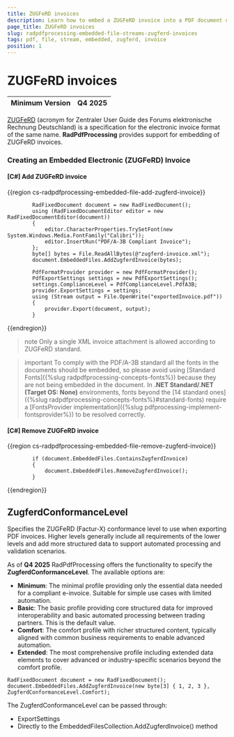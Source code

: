 ```yaml
---
title: ZUGFeRD invoices
description: Learn how to embed a ZUGFeRD invoice into a PDF document utilizing the Telerik PdfProcessing library. 
page_title: ZUGFeRD invoices
slug: radpdfprocessing-embedded-file-streams-zugferd-invoices
tags: pdf, file, stream, embedded, zugferd, invoice
position: 1
---
```


# ZUGFeRD invoices

|Minimum Version|Q4 2025|
|----|----|

[ZUGFeRD](https://de.wikipedia.org/wiki/ZUGFeRD) (acronym for Zentraler User Guide des Forums elektronische Rechnung Deutschland) is a specification for the electronic invoice format of the same name. **RadPdfProcessing** provides support for embedding of ZUGFeRD invoices.

### Creating an Embedded Electronic (ZUGFeRD) Invoice

#### **[C#] Add ZUGFeRD invoice**

{{region cs-radpdfprocessing-embedded-file-add-zugferd-invoice}}

            RadFixedDocument document = new RadFixedDocument();
            using (RadFixedDocumentEditor editor = new RadFixedDocumentEditor(document))
            {
                editor.CharacterProperties.TrySetFont(new System.Windows.Media.FontFamily("Calibri"));
                editor.InsertRun("PDF/A-3B Compliant Invoice");
            };
            byte[] bytes = File.ReadAllBytes(@"zugferd-invoice.xml");
            document.EmbeddedFiles.AddZugferdInvoice(bytes);

            PdfFormatProvider provider = new PdfFormatProvider();
            PdfExportSettings settings = new PdfExportSettings();
            settings.ComplianceLevel = PdfComplianceLevel.PdfA3B;
            provider.ExportSettings = settings; 
            using (Stream output = File.OpenWrite("exportedInvoice.pdf"))
            { 
                provider.Export(document, output);
            }

{{endregion}}

>note Only a single XML invoice attachment is allowed according to ZUGFeRD standard.

>important To comply with the PDF/A-3B standard all the fonts in the documents should be embedded, so please avoid using [Standard Fonts]({%slug radpdfprocessing-concepts-fonts%}) because they are not being embedded in the document. In **.NET Standard/.NET (Target OS: None)** environments, fonts beyond the [14 standard ones]({%slug radpdfprocessing-concepts-fonts%}#standard-fonts) require a [FontsProvider implementation]({%slug pdfprocessing-implement-fontsprovider%}) to be resolved correctly.

#### **[C#] Remove ZUGFeRD invoice**

{{region cs-radpdfprocessing-embedded-file-remove-zugferd-invoice}}

            if (document.EmbeddedFiles.ContainsZugferdInvoice)
            {
                document.EmbeddedFiles.RemoveZugferdInvoice();
            }

{{endregion}}

## ZugferdConformanceLevel 

Specifies the ZUGFeRD (Factur-X) conformance level to use when exporting PDF invoices. Higher levels generally include all requirements of the lower levels and add more structured data to support automated processing and validation scenarios.

As of **Q4 2025** RadPdfProcessing offers the functionality to specify the **ZugferdConformanceLevel**. The available options are:

* **Minimum**: The minimal profile providing only the essential data needed for a compliant e-invoice. Suitable for simple use cases with limited automation.
* **Basic**: The basic profile providing core structured data for improved interoperability and basic automated processing between trading partners. This is the default value. 
* **Comfort**: The comfort profile with richer structured content, typically aligned with common business requirements to enable advanced automation.
* **Extended**: The most comprehensive profile including extended data elements to cover advanced or industry-specific scenarios beyond the comfort profile.

````
RadFixedDocument document = new RadFixedDocument();
document.EmbeddedFiles.AddZugferdInvoice(new byte[3] { 1, 2, 3 }, ZugferdConformanceLevel.Comfort);
````

The ZugferdConformanceLevel can be passed through:

* ExportSettings
* Directly to the EmbeddedFilesCollection.AddZugferdInvoice() method


